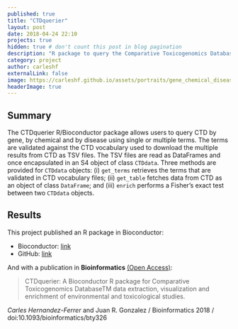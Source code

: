 ```yaml
---
published: true
title: "CTDquerier"
layout: post
date: 2018-04-24 22:10
projects: true
hidden: true # don't count this post in blog pagination
description: "R package to query the Comparative Toxicogenomics Database from R session and use its data for downstream or enrichment analysis."
category: project
author: carleshf
externalLink: false
image: https://carleshf.github.io/assets/portraits/gene_chemical_diseases_query.png
headerImage: true
---
```



## Summary

The CTDquerier R/Bioconductor package allows users to query CTD by gene, by chemical and by disease using single or multiple terms. The terms are validated against the CTD vocabulary used to download the multiple results from CTD as TSV files. The TSV files are read as DataFrames and once encapsulated in an S4 object of class `CTDdata`. Three methods are provided for `CTDdata` objects: (i) `get_terms` retrieves the terms that are validated in CTD vocabulary files; (ii) `get_table` fetches data from CTD as an object of class `DataFrame`; and (iii) `enrich` performs a Fisher’s exact test between two `CTDdata` objects.

## Results

This project published an R package in Bioconductor:

* Bioconductor: [link](https://bioconductor.org/packages/release/bioc/html/CTDquerier.html)
* GitHub: [link](https://github.com/isglobal-brge/CTDquerier)

And with a publication in **Bioinformatics** [(Open Access)](https://academic.oup.com/bioinformatics/advance-article/doi/10.1093/bioinformatics/bty326/4983065):

> CTDquerier: A Bioconductor R package for Comparative Toxicogenomics DatabaseTM data extraction, visualization and enrichment of environmental and toxicological studies.

*Carles Hernandez-Ferrer* and Juan R. Gonzalez / Bioinformatics 2018 / doi:10.1093/bioinformatics/bty326